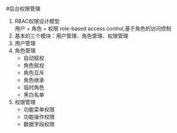 #后台权限管理
1. RBAC权限设计模型    
用户 + 角色 + 权限 role-based access control,基于角色的访问控制
2. 基本的三个模块：用户管理、角色管理、权限管理
3. 用户管理
4. 角色管理
    - 自动赋权
    - 角色赋权
    - 角色互斥
    - 角色继承
    - 临时角色
    - 黑白名单
5. 权限管理
    - 功能菜单权限
    - 功能操作权限
    - 数据字段权限
